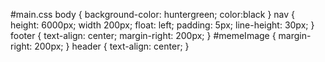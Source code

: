 #main.css
body { background-color: huntergreen; 
color:black
}
nav {
height: 6000px;
width 200px;
float: left;
padding: 5px;
line-height: 30px;
}
footer {
text-align: center;
margin-right: 200px;
}
#memeImage {
margin-right: 200px;
}
header {
text-align: center;
}
